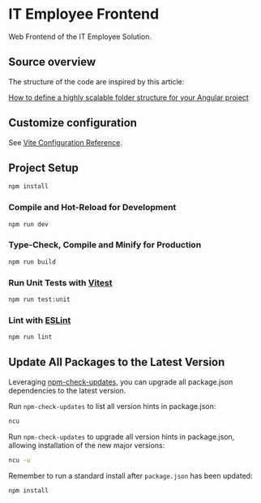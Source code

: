 # IT Employee Frontend

Web Frontend of the IT Employee Solution. 

## Source overview

The structure of the code are inspired by this article:

[How to define a highly scalable folder structure for your Angular project](https://itnext.io/choosing-a-highly-scalable-folder-structure-in-angular-d987de65ec7)

## Customize configuration

See [Vite Configuration Reference](https://vitejs.dev/config/).

## Project Setup

```sh
npm install
```

### Compile and Hot-Reload for Development

```sh
npm run dev
```

### Type-Check, Compile and Minify for Production

```sh
npm run build
```

### Run Unit Tests with [Vitest](https://vitest.dev/)

```sh
npm run test:unit
```

### Lint with [ESLint](https://eslint.org/)

```sh
npm run lint
```

## Update All Packages to the Latest Version

Leveraging [npm-check-updates](https://www.npmjs.com/package/npm-check-updates), you can upgrade all package.json 
dependencies to the latest version.

Run `npm-check-updates` to list all version hints in package.json:

```bash
ncu
```

Run `npm-check-updates` to upgrade all version hints in package.json, allowing installation of the new major versions:

```bash
ncu -u
```

Remember to run a standard install after `package.json` has been updated:

```bash
npm install
```
